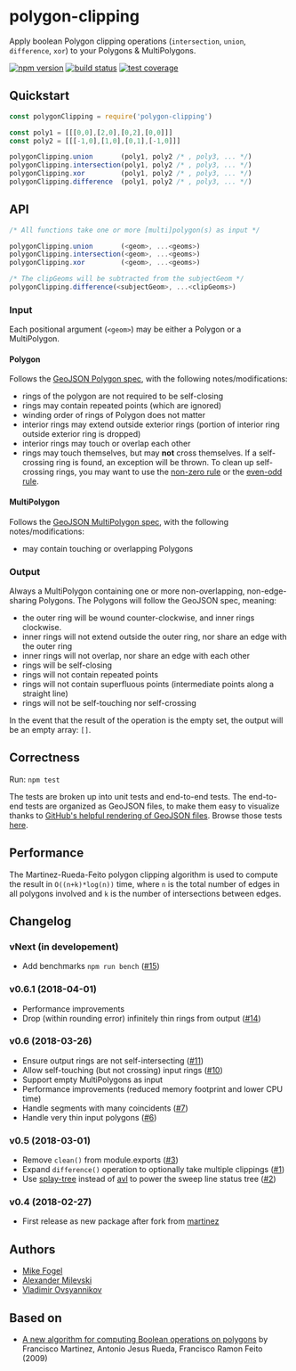 # polygon-clipping

Apply boolean Polygon clipping operations (`intersection`, `union`, `difference`, `xor`) to your Polygons & MultiPolygons.

[![npm version](https://img.shields.io/npm/v/polygon-clipping.svg)](https://www.npmjs.com/package/polygon-clipping)
[![build status](https://img.shields.io/travis/mfogel/polygon-clipping/master.svg)](https://travis-ci.org/mfogel/polygon-clipping)
[![test coverage](https://img.shields.io/coveralls/mfogel/polygon-clipping/master.svg)](https://coveralls.io/r/mfogel/polygon-clipping)


## Quickstart

```javascript
const polygonClipping = require('polygon-clipping')

const poly1 = [[[0,0],[2,0],[0,2],[0,0]]]
const poly2 = [[[-1,0],[1,0],[0,1],[-1,0]]]

polygonClipping.union       (poly1, poly2 /* , poly3, ... */)
polygonClipping.intersection(poly1, poly2 /* , poly3, ... */)
polygonClipping.xor         (poly1, poly2 /* , poly3, ... */)
polygonClipping.difference  (poly1, poly2 /* , poly3, ... */)
```

## API

```javascript
/* All functions take one or more [multi]polygon(s) as input */

polygonClipping.union       (<geom>, ...<geoms>)
polygonClipping.intersection(<geom>, ...<geoms>)
polygonClipping.xor         (<geom>, ...<geoms>)

/* The clipGeoms will be subtracted from the subjectGeom */
polygonClipping.difference(<subjectGeom>, ...<clipGeoms>)
```

### Input

Each positional argument (`<geom>`) may be either a Polygon or a MultiPolygon.

#### Polygon

Follows the [GeoJSON Polygon spec](https://tools.ietf.org/html/rfc7946#section-3.1.6), with the following notes/modifications:
* rings of the polygon are not required to be self-closing
* rings may contain repeated points (which are ignored)
* winding order of rings of Polygon does not matter
* interior rings may extend outside exterior rings (portion of interior ring outside exterior ring is dropped)
* interior rings may touch or overlap each other
* rings may touch themselves, but may **not** cross themselves. If a self-crossing ring is found, an exception will be thrown. To clean up self-crossing rings, you may want to use the [non-zero rule](https://en.wikipedia.org/wiki/Nonzero-rule) or the [even-odd rule](https://en.wikipedia.org/wiki/Even%E2%80%93odd_rule).

#### MultiPolygon

Follows the [GeoJSON MultiPolygon spec](https://tools.ietf.org/html/rfc7946#section-3.1.7), with the following notes/modifications:
* may contain touching or overlapping Polygons

### Output

Always a MultiPolygon containing one or more non-overlapping, non-edge-sharing Polygons. The Polygons will follow the GeoJSON spec, meaning:
* the outer ring will be wound counter-clockwise, and inner rings clockwise.
* inner rings will not extend outside the outer ring, nor share an edge with the outer ring
* inner rings will not overlap, nor share an edge with each other
* rings will be self-closing
* rings will not contain repeated points
* rings will not contain superfluous points (intermediate points along a straight line)
* rings will not be self-touching nor self-crossing

In the event that the result of the operation is the empty set, the output will be an empty array: `[]`.

## Correctness

Run: `npm test`

The tests are broken up into unit tests and end-to-end tests. The end-to-end tests are organized as GeoJSON files, to make them easy to visualize thanks to [GitHub's helpful rendering of GeoJSON files](https://help.github.com/articles/mapping-geojson-files-on-github/). Browse those tests [here](test/end-to-end).

## Performance

The Martinez-Rueda-Feito polygon clipping algorithm is used to compute the result in `O((n+k)*log(n))` time, where `n` is the total number of edges in all polygons involved and `k` is the number of intersections between edges.

## Changelog

### vNext (in developement)

 * Add benchmarks `npm run bench` ([#15](https://github.com/mfogel/polygon-clipping/issues/15))

### v0.6.1 (2018-04-01)

 * Performance improvements
 * Drop (within rounding error) infinitely thin rings from output ([#14](https://github.com/mfogel/polygon-clipping/issues/14))

### v0.6 (2018-03-26)

 * Ensure output rings are not self-intersecting ([#11](https://github.com/mfogel/polygon-clipping/issues/11))
 * Allow self-touching (but not crossing) input rings ([#10](https://github.com/mfogel/polygon-clipping/issues/10))
 * Support empty MultiPolygons as input
 * Performance improvements (reduced memory footprint and lower CPU time)
 * Handle segments with many coincidents ([#7](https://github.com/mfogel/polygon-clipping/issues/7))
 * Handle very thin input polygons ([#6](https://github.com/mfogel/polygon-clipping/issues/6))

### v0.5 (2018-03-01)

 * Remove `clean()` from module.exports ([#3](https://github.com/mfogel/polygon-clipping/issues/3))
 * Expand `difference()` operation to optionally take multiple clippings ([#1](https://github.com/mfogel/polygon-clipping/issues/1))
 * Use [splay-tree](https://github.com/w8r/splay-tree) instead of [avl](https://github.com/w8r/avl) to power the sweep line status tree ([#2](https://github.com/mfogel/polygon-clipping/issues/2))

### v0.4 (2018-02-27)

 * First release as new package after fork from [martinez](https://github.com/w8r/martinez)

## Authors

* [Mike Fogel](https://github.com/mfogel)
* [Alexander Milevski](https://github.com/w8r)
* [Vladimir Ovsyannikov](https://github.com/sh1ng)

## Based on

* [A new algorithm for computing Boolean operations on polygons](paper.pdf) by Francisco Martinez, Antonio Jesus Rueda, Francisco Ramon Feito (2009)
